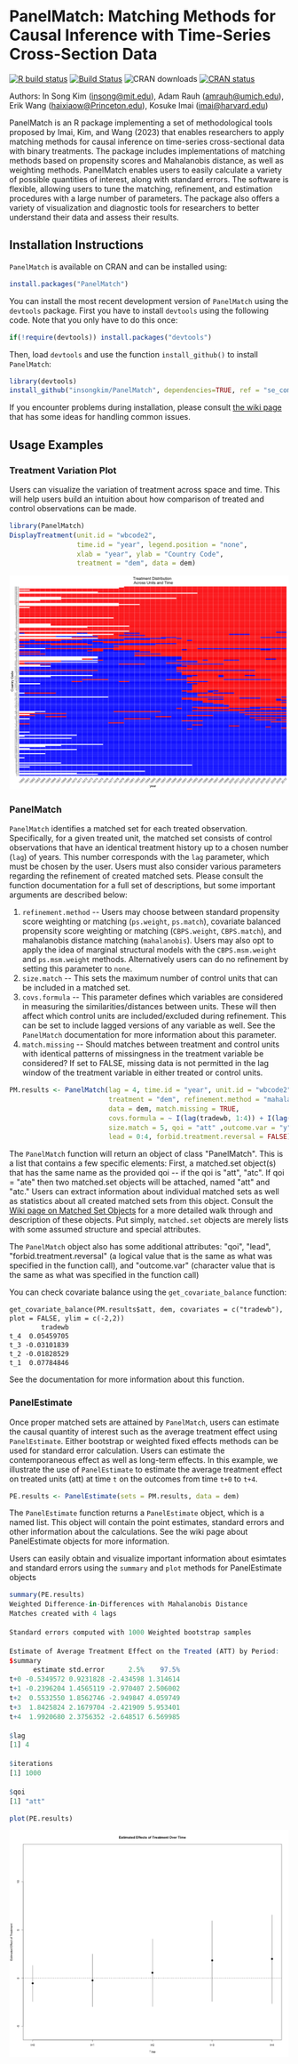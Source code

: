 # PanelMatch: Matching Methods for Causal Inference with Time-Series Cross-Section Data 
[![R build
status](https://github.com/r-lib/usethis/workflows/R-CMD-check/badge.svg)](https://github.com/r-lib/usethis/actions) [![Build Status](https://travis-ci.org/insongkim/PanelMatch.svg?branch=master)](https://travis-ci.org/insongkim/PanelMatch) ![CRAN downloads](http://cranlogs.r-pkg.org/badges/grand-total/PanelMatch)  [![CRAN status](https://www.r-pkg.org/badges/version/PanelMatch)](https://CRAN.R-project.org/package=PanelMatch) 

Authors: In Song Kim (insong@mit.edu), Adam Rauh (amrauh@umich.edu), Erik Wang (haixiaow@Princeton.edu), Kosuke Imai (imai@harvard.edu)

PanelMatch is an R package implementing a set of methodological tools proposed by Imai, Kim, and Wang (2023) that enables researchers to apply matching methods for causal inference on time-series cross-sectional data with binary treatments. The package includes implementations of matching methods based on propensity scores and Mahalanobis distance, as well as weighting methods. PanelMatch enables users to easily calculate a variety of possible quantities of interest, along with standard errors. The software is flexible, allowing users to tune the matching, refinement, and estimation procedures with a large number of parameters. The package also offers a variety of visualization and diagnostic tools for researchers to better understand their data and assess their results.

Installation Instructions
-------------------------

`PanelMatch` is available on CRAN and can be installed using:

``` r
install.packages("PanelMatch")
```

You can install the most recent development version of `PanelMatch` using the `devtools` package. First you have to install `devtools` using the following code. Note that you only have to do this once:

``` r
if(!require(devtools)) install.packages("devtools")
```

Then, load `devtools` and use the function `install_github()` to install `PanelMatch`:

``` r
library(devtools)
install_github("insongkim/PanelMatch", dependencies=TRUE, ref = "se_comparison")
```
If you encounter problems during installation, please consult [the wiki page](https://github.com/insongkim/PanelMatch/wiki/Installation-Troubleshooting) that has some ideas for handling common issues. 


Usage Examples
-------------------------

### Treatment Variation Plot

Users can visualize the variation of treatment across space and
time. This will help users build an intuition about how comparison of
treated and control observations can be made.

```r
library(PanelMatch)
DisplayTreatment(unit.id = "wbcode2",
                 time.id = "year", legend.position = "none",
                 xlab = "year", ylab = "Country Code",
                 treatment = "dem", data = dem)
```
![](https://github.com/insongkim/repo-data/blob/master/panelmatch/DT_plot.png)

### PanelMatch

`PanelMatch` identifies a matched set for each treated
 observation. Specifically, for a given treated unit, the matched set
 consists of control observations that have an identical treatment
 history up to a chosen number (`lag`) of years. This number corresponds with the `lag` parameter, which must
 be chosen by the user. Users must also consider various parameters regarding the refinement of created matched sets. Please consult the function documentation for a full set of descriptions, but some important arguments are described below:
 1) `refinement.method` -- Users may choose between standard propensity score weighting or matching (`ps.weight`, `ps.match`), covariate balanced propensity score weighting or matching (`CBPS.weight`, `CBPS.match`),  and mahalanobis distance matching (`mahalanobis`). Users may also opt to apply the idea of marginal structural models with the `CBPS.msm.weight` and `ps.msm.weight` methods. Alternatively users can do no refinement by setting this parameter to `none`.
 2) `size.match` -- This sets the maximum number of control units that can be included in a matched set.
 3) `covs.formula` -- This parameter defines which variables are considered in measuring the similarities/distances between units. These will then affect which control units are included/excluded during refinement. This can be set to include lagged versions of any variable as well. See the `PanelMatch` documentation for more information about this parameter.
 4) `match.missing` -- Should matches between treatment and control units with identical patterns of missingness in the treatment variable be considered? If set to FALSE, missing data is not permitted in the lag window of the treatment variable in either treated or control units. 
``` r
PM.results <- PanelMatch(lag = 4, time.id = "year", unit.id = "wbcode2", 
                         treatment = "dem", refinement.method = "mahalanobis", 
                         data = dem, match.missing = TRUE, 
                         covs.formula = ~ I(lag(tradewb, 1:4)) + I(lag(y, 1:4)), 
                         size.match = 5, qoi = "att" ,outcome.var = "y",
                         lead = 0:4, forbid.treatment.reversal = FALSE)

```							
The `PanelMatch` function will return an object of class "PanelMatch". This is a list that contains a few specific elements: First, a matched.set object(s) that has the same name as the provided qoi -- if the qoi is "att", "atc". If qoi = "ate" then two matched.set objects will be attached, named "att" and "atc." Users can extract information about individual matched sets as well as statistics about all created matched sets from this object. Consult the [Wiki page on Matched Set Objects](https://github.com/insongkim/PanelMatch/wiki/Matched-Set-Objects) for a more detailed walk through and description of these objects. Put simply, `matched.set` objects are merely lists with some assumed structure and special attributes.

The `PanelMatch` object also has some additional attributes: "qoi", "lead", "forbid.treatment.reversal" (a logical value that is the same as what was specified in the function call), and "outcome.var" (character value that is the same as what was specified in the function call)

You can check covariate balance using the `get_covariate_balance` function:

```{r}
get_covariate_balance(PM.results$att, dem, covariates = c("tradewb"), plot = FALSE, ylim = c(-2,2))
        tradewb
t_4  0.05459705
t_3 -0.03101839
t_2 -0.01828529
t_1  0.07784846
```
See the documentation for more information about this function.

### PanelEstimate

Once proper matched sets are attained by `PanelMatch`, users can
estimate the causal quantity of interest such as the average
treatment effect using `PanelEstimate`. Either bootstrap or weighted
fixed effects methods can be used for standard error
calculation. Users can estimate the contemporaneous effect as well as
long-term effects. In this example, we illustrate the use of
`PanelEstimate` to estimate the average treatment effect on treated units (att) at time `t` on the outcomes from time `t+0` to `t+4`.

```r
PE.results <- PanelEstimate(sets = PM.results, data = dem)
```

The `PanelEstimate` function returns a `PanelEstimate` object, which is a named list. This object will contain the point estimates, standard errors and other information about the calculations. See the wiki page about PanelEstimate objects for more information. 

Users can easily obtain and visualize important information about esimtates and standard errors using the `summary` and `plot` methods for PanelEstimate objects

```r
summary(PE.results)
Weighted Difference-in-Differences with Mahalanobis Distance
Matches created with 4 lags

Standard errors computed with 1000 Weighted bootstrap samples

Estimate of Average Treatment Effect on the Treated (ATT) by Period:
$summary
      estimate std.error      2.5%    97.5%
t+0 -0.5349572 0.9231828 -2.434598 1.314614
t+1 -0.2396204 1.4565119 -2.970407 2.506002
t+2  0.5532550 1.8562746 -2.949847 4.059749
t+3  1.8425824 2.1679704 -2.421909 5.953401
t+4  1.9920680 2.3756352 -2.648517 6.569985

$lag
[1] 4

$iterations
[1] 1000

$qoi
[1] "att"
```

```r
plot(PE.results)
```
![](https://github.com/insongkim/repo-data/blob/master/panelmatch/pe_plot_6_22.png)
